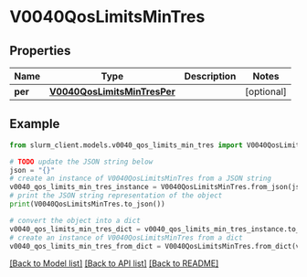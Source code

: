 # V0040QosLimitsMinTres


## Properties

Name | Type | Description | Notes
------------ | ------------- | ------------- | -------------
**per** | [**V0040QosLimitsMinTresPer**](V0040QosLimitsMinTresPer.md) |  | [optional] 

## Example

```python
from slurm_client.models.v0040_qos_limits_min_tres import V0040QosLimitsMinTres

# TODO update the JSON string below
json = "{}"
# create an instance of V0040QosLimitsMinTres from a JSON string
v0040_qos_limits_min_tres_instance = V0040QosLimitsMinTres.from_json(json)
# print the JSON string representation of the object
print(V0040QosLimitsMinTres.to_json())

# convert the object into a dict
v0040_qos_limits_min_tres_dict = v0040_qos_limits_min_tres_instance.to_dict()
# create an instance of V0040QosLimitsMinTres from a dict
v0040_qos_limits_min_tres_from_dict = V0040QosLimitsMinTres.from_dict(v0040_qos_limits_min_tres_dict)
```
[[Back to Model list]](../README.md#documentation-for-models) [[Back to API list]](../README.md#documentation-for-api-endpoints) [[Back to README]](../README.md)


